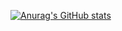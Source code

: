 [![Anurag's GitHub stats](https://github-readme-stats.vercel.app/api?username=ArthurRbn&show_icons=true)](https://github.com/anuraghazra/github-readme-stats)
